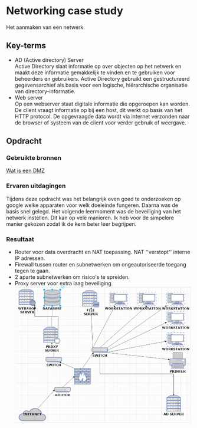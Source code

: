 # Networking case study

Het aanmaken van een netwerk.

## Key-terms

- AD (Active directory) Server  
  Active Directory slaat informatie op over objecten op het netwerk en maakt deze informatie gemakkelijk te vinden en te gebruiken voor beheerders en gebruikers. Active Directory gebruikt een gestructureerd gegevensarchief als basis voor een logische, hiërarchische organisatie van directory-informatie.
- Web server  
  Op een webserver staat digitale informatie die opgeroepen kan worden. De client vraagt informatie op bij een host, dit werkt op basis van het HTTP protocol. De opgevraagde data wordt via internet verzonden naar de browser of systeem van de client voor verder gebruik of weergave.

## Opdracht

### Gebruikte bronnen

[Wat is een DMZ](https://www.strato.nl/server/wat-is-een-demilitarized-zone-dmz/)

### Ervaren uitdagingen

Tijdens deze opdracht was het belangrijk even goed te onderzoeken op google welke apparaten voor welk doeleinde fungeren. Daarna was de basis snel gelegd. Het volgende leermoment was de beveiliging van het netwerk instellen. Dit kan op vele manieren. Ik heb voor de simpelere manier gekozen zodat ik de kern beter leer begrijpen.

### Resultaat

- Router voor data overdracht en NAT toepassing. NAT ''verstopt'' interne IP adressen.
- Firewall tussen router en subnetwerken om ongeautoriseerde toegang tegen te gaan.
- 2 aparte subnetwerken om risico's te spreiden.
- Proxy server voor extra laag beveiliging.
  ![NTWCS](/00_includes/Week-3-img/NTW-07_NetworkingCaseStudy.png)

